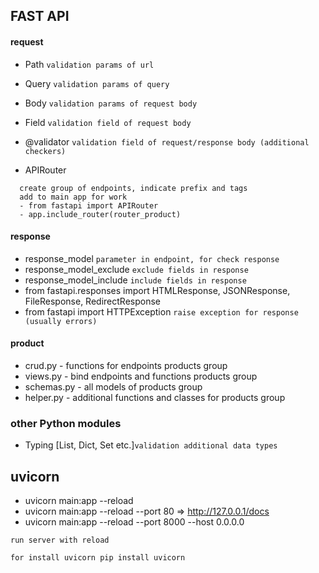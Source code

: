 ## FAST API 

#### request
- Path ```validation params of url```
- Query ```validation params of query```
- Body ```validation params of request body```
- Field ```validation field of request body```
- @validator ```validation field of request/response body (additional checkers)```

- APIRouter 
```
  create group of endpoints, indicate prefix and tags
  add to main app for work
  - from fastapi import APIRouter
  - app.include_router(router_product)
```

#### response
- response_model  ```parameter in endpoint, for check response```
- response_model_exclude ```exclude fields in response```
- response_model_include ```include fields in response```
- from fastapi.responses import HTMLResponse, JSONResponse, FileResponse, RedirectResponse
- from fastapi import HTTPException ```raise exception for response (usually errors)```

#### product
- crud.py - functions for endpoints products group
- views.py - bind endpoints and functions products group
- schemas.py - all models of products group
- helper.py - additional functions and classes for products group

### other Python modules
- Typing [List, Dict, Set etc.]```validation additional data types```



## uvicorn

- uvicorn main:app --reload
- uvicorn main:app --reload --port 80  =>  http://127.0.0.1/docs
- uvicorn main:app --reload --port 8000 --host 0.0.0.0

```
run server with reload

for install uvicorn pip install uvicorn
```